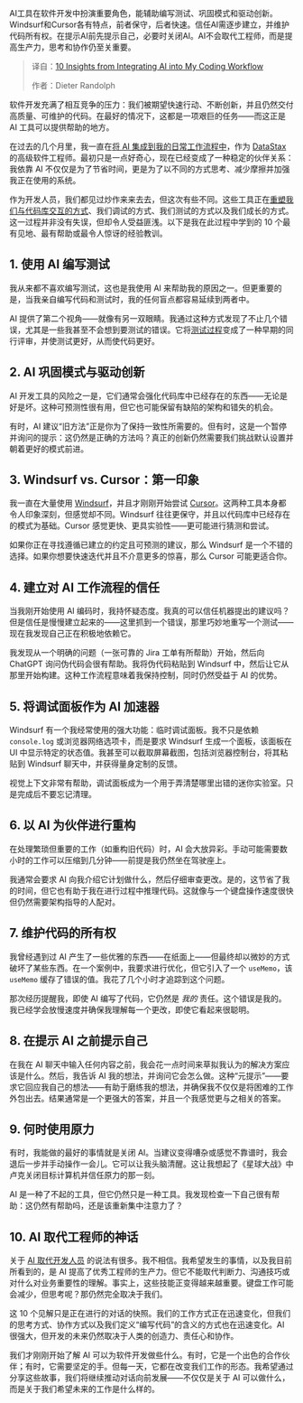 <!--
title: AI融入编程工作流的10个心得
cover: https://cdn.thenewstack.io/media/2025/07/8ad13ea3-assistant.png
summary: AI工具在软件开发中扮演重要角色，能辅助编写测试、巩固模式和驱动创新。Windsurf和Cursor各有特点，前者保守，后者快速。信任AI需逐步建立，并维护代码所有权。在提示AI前先提示自己，必要时关闭AI。AI不会取代工程师，而是提高生产力，思考和协作仍至关重要。
-->

AI工具在软件开发中扮演重要角色，能辅助编写测试、巩固模式和驱动创新。Windsurf和Cursor各有特点，前者保守，后者快速。信任AI需逐步建立，并维护代码所有权。在提示AI前先提示自己，必要时关闭AI。AI不会取代工程师，而是提高生产力，思考和协作仍至关重要。

> 译自：[10 Insights from Integrating AI into My Coding Workflow](10-insights-from-integrating-ai-into-my-coding-workflow)
> 
> 作者：Dieter Randolph

软件开发充满了相互竞争的压力：我们被期望快速行动、不断创新，并且仍然交付高质量、可维护的代码。在最好的情况下，这都是一项艰巨的任务——而这正是 AI 工具可以提供帮助的地方。

在过去的几个月里，我一直在[将 AI 集成到我的日常工作流程中](https://thenewstack.io/ai-agents-are-finally-starting-to-revolutionize-the-software-development-lifecycle/)，作为 [DataStax](https://www.datastax.com/?utm_content=inline+mention) 的高级软件工程师。最初只是一点好奇心，现在已经变成了一种稳定的伙伴关系：我依靠 AI 不仅仅是为了节省时间，更是为了以不同的方式思考、减少摩擦并加强我正在使用的系统。

作为开发人员，我们都见过炒作来来去去，但这次有些不同。这些工具正在[重塑我们与代码库交互的方式](https://thenewstack.io/keeping-up-with-ai-the-painful-new-mandate-for-software-engineers/)、我们调试的方式、我们测试的方式以及我们成长的方式。这一过程并非没有失误，但却令人受益匪浅。以下是我在此过程中学到的 10 个最有见地、最有帮助或最令人惊讶的经验教训。

## 1. 使用 AI 编写测试

我从来都不喜欢编写测试，这也是我使用 AI 来帮助我的原因之一。但更重要的是，当我亲自编写代码和测试时，我的任何盲点都容易延续到两者中。

AI 提供了第二个视角——就像有另一双眼睛。我通过这种方式发现了不止几个错误，尤其是一些我甚至不会想到要测试的错误。它将[测试过程](https://thenewstack.io/ai-testing-more-coverage-fewer-bugs-new-risks/)变成了一种早期的同行评审，并使测试更好，从而使代码更好。

## 2. AI 巩固模式与驱动创新

AI 开发工具的风险之一是，它们通常会强化代码库中已经存在的东西——无论是好是坏。这种可预测性很有用，但它也可能保留有缺陷的架构和错失的机会。

有时，AI 建议“旧方法”正是你为了保持一致性所需要的。但有时，这是一个暂停并询问的提示：这仍然是正确的方法吗？真正的创新仍然需要我们挑战默认设置并朝着更好的模式前进。

## 3. Windsurf vs. Cursor：第一印象

我一直在大量使用 [Windsurf](https://thenewstack.io/windsurf-an-agentic-ide-that-thinks-and-codes-with-you/)，并且才刚刚开始尝试 [Cursor](https://thenewstack.io/using-cursor-ai-as-part-of-your-development-workflow/)。这两种工具本身都令人印象深刻，但感觉却不同。Windsurf 往往更保守，并且以代码库中已经存在的模式为基础。Cursor 感觉更快、更具实验性——更可能进行猜测和尝试。

如果你正在寻找遵循已建立的约定且可预测的建议，那么 Windsurf 是一个不错的选择。如果你想要快速迭代并且不介意更多的惊喜，那么 Cursor 可能更适合你。

## 4. 建立对 AI 工作流程的信任

当我刚开始使用 AI 编码时，我持怀疑态度。我真的可以信任机器提出的建议吗？但是信任是慢慢建立起来的——这里抓到一个错误，那里巧妙地重写一个测试——现在我发现自己正在积极地依赖它。

我发现从一个明确的问题（一张可靠的 Jira 工单有所帮助）开始，然后向 ChatGPT 询问伪代码会很有帮助。我将伪代码粘贴到 Windsurf 中，然后让它从那里开始构建。这种工作流程意味着我保持控制，同时仍然受益于 AI 的优势。

## 5. 将调试面板作为 AI 加速器

Windsurf 有一个我经常使用的强大功能：临时调试面板。我不只是依赖 `console.log` 或浏览器网络选项卡，而是要求 Windsurf 生成一个面板，该面板在 UI 中显示特定的状态值。我甚至可以截取屏幕截图，包括浏览器控制台，将其粘贴到 Windsurf 聊天中，并获得量身定制的反馈。

视觉上下文非常有帮助，调试面板成为一个用于弄清楚哪里出错的迷你实验室。只是完成后不要忘记清理。

## 6. 以 AI 为伙伴进行重构

在处理繁琐但重要的工作（如重构旧代码）时，AI 会大放异彩。手动可能需要数小时的工作可以压缩到几分钟——前提是我仍然坐在驾驶座上。

我通常会要求 AI 向我介绍它计划做什么，然后仔细审查更改。是的，这节省了我的时间，但它也有助于我在进行过程中推理代码。这就像与一个键盘操作速度很快但仍然需要架构指导的人配对。

## 7. 维护代码的所有权

我曾经遇到过 AI 产生了一些优雅的东西——在纸面上——但最终却以微妙的方式破坏了某些东西。在一个案例中，我要求进行优化，但它引入了一个 `useMemo`，该 `useMemo` 缓存了错误的值。我花了几个小时才追踪到这个问题。

那次经历提醒我，即使 AI 编写了代码，它仍然是 *我的* 责任。这个错误是我的。我已经学会放慢速度并确保我理解每一个更改，即使它看起来很聪明。

## 8. 在提示 AI 之前提示自己

在我在 AI 聊天中输入任何内容之前，我会花一点时间来草拟我认为的解决方案应该是什么。然后，我告诉 AI 我的想法，并询问它会怎么做。这种“元提示”——要求它回应我自己的想法——有助于磨练我的想法，并确保我不仅仅是将困难的工作外包出去。结果通常是一个更强大的答案，并且一个我感觉更与之相关的答案。

## 9. 何时使用原力

有时，我能做的最好的事情就是关闭 AI。当建议变得嘈杂或感觉不靠谱时，我会退后一步并手动操作一会儿。它可以让我头脑清醒。这让我想起了《星球大战》中卢克关闭目标计算机并信任原力的那一刻。

AI 是一种了不起的工具，但它仍然只是一种工具。我发现检查一下自己很有帮助：这仍然有帮助吗，还是该重新集中注意力了？

## 10. AI 取代工程师的神话

关于 [AI 取代开发人员](https://thenewstack.io/ai-will-steal-developer-jobs-but-not-how-you-think/) 的说法有很多。我不相信。我希望发生的事情，以及我目前所看到的，是 AI 提高了优秀工程师的生产力。但它不能取代判断力、沟通技巧或对什么对业务重要性的理解。事实上，这些技能正变得越来越重要。键盘工作可能会减少，但思考呢？那仍然完全取决于我们。

这 10 个见解只是正在进行的对话的快照。我们的工作方式正在迅速变化，但我们的思考方式、协作方式以及我们定义“编写代码”的含义的方式也在迅速变化。AI 很强大，但开发的未来仍然取决于人类的创造力、责任心和协作。

我们才刚刚开始了解 AI 可以为软件开发做些什么。有时，它是一个出色的合作伙伴；有时，它需要坚定的手。但每一天，它都在改变我们工作的形态。我希望通过分享这些故事，我们将继续推动对话向前发展——不仅仅是关于 AI 可以做什么，而是关于我们希望未来的工作是什么样的。